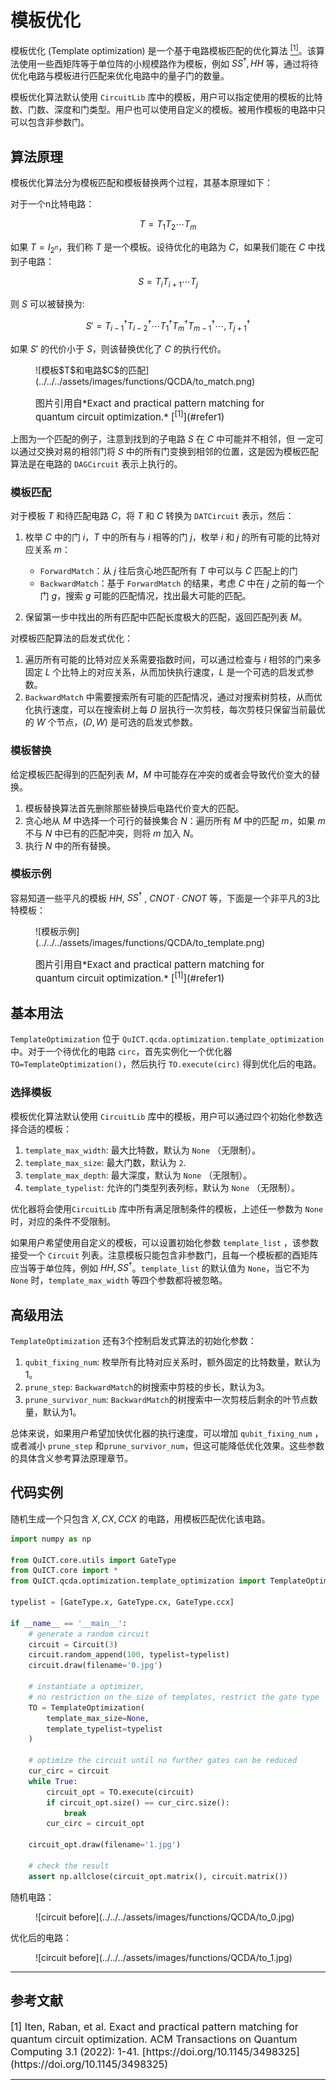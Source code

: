 # 模板优化

模板优化 (Template optimization) 是一个基于电路模板匹配的优化算法 [<sup>[1]</sup>](#refer1)。该算法使用一些酉矩阵等于单位阵的小规模路作为模板，例如 $SS^\dagger, HH$ 等，通过将待优化电路与模板进行匹配来优化电路中的量子门的数量。

模板优化算法默认使用 `CircuitLib` 库中的模板，用户可以指定使用的模板的比特数、门数、深度和门类型。用户也可以使用自定义的模板。被用作模板的电路中只可以包含非参数门。

## 算法原理

模板优化算法分为模板匹配和模板替换两个过程，其基本原理如下：

对于一个n比特电路：

$$T=T_1T_2\cdots T_m$$

如果 $T=I_{2^n}$，我们称 $T$ 是一个模板。设待优化的电路为 $C$，如果我们能在 $C$ 中找到子电路：

$$S=T_iT_{i+1}\cdots T_j$$

则 $S$ 可以被替换为:

$$S'=T_{i-1}^\dagger T_{i-2}^\dagger \cdots T_1^\dagger T_m^\dagger T_{m-1}^\dagger \cdots, T_{j+1}^\dagger$$

如果 $S'$ 的代价小于 $S$，则该替换优化了 $C$ 的执行代价。

<figure markdown>
![模板$T$和电路$C$的匹配](../../../assets/images/functions/QCDA/to_match.png)
<p markdown="1" style="font-size:15px;"> 图片引用自*Exact and practical pattern matching for quantum circuit optimization.* [<sup>[1]</sup>](#refer1)
</figure>

上图为一个匹配的例子，注意到找到的子电路 $S$ 在 $C$ 中可能并不相邻，但
一定可以通过交换对易的相邻门将 $S$ 中的所有门变换到相邻的位置，这是因为模板匹配算法是在电路的 `DAGCircuit` 表示上执行的。

### 模板匹配

对于模板 $T$ 和待匹配电路 $C$，将 $T$ 和 $C$ 转换为 `DATCircuit` 表示，然后：

1. 枚举 $C$ 中的门 $i$，$T$ 中的所有与 $i$ 相等的门 $j$，枚举 $i$ 和 $j$ 的所有可能的比特对应关系 $m$：
   
      - `ForwardMatch`：从 $j$ 往后贪心地匹配所有 $T$ 中可以与 $C$ 匹配上的门
      - `BackwardMatch`：基于 `ForwardMatch` 的结果，考虑 $C$ 中在 $j$ 之前的每一个门 $g$，搜索 $g$ 可能的匹配情况，找出最大可能的匹配。
   
2. 保留第一步中找出的所有匹配中匹配长度极大的匹配，返回匹配列表 $M$。

对模板匹配算法的启发式优化：

1. 遍历所有可能的比特对应关系需要指数时间，可以通过检查与 $i$ 相邻的门来多固定 $L$ 个比特上的对应关系，从而加快执行速度，$L$ 是一个可选的启发式参数。
2. `BackwardMatch` 中需要搜索所有可能的匹配情况，通过对搜索树剪枝，从而优化执行速度，可以在搜索树上每 $D$ 层执行一次剪枝，每次剪枝只保留当前最优的 $W$ 个节点，$(D,W)$ 是可选的启发式参数。

### 模板替换

给定模板匹配得到的匹配列表 $M$，$M$ 中可能存在冲突的或者会导致代价变大的替换。

1. 模板替换算法首先删除那些替换后电路代价变大的匹配。
2. 贪心地从 $M$ 中选择一个可行的替换集合 $N$：遍历所有 $M$ 中的匹配 $m$，如果 $m$ 不与 $N$ 中已有的匹配冲突，则将 $m$ 加入 $N$。
3. 执行 $N$ 中的所有替换。

### 模板示例

容易知道一些平凡的模板 $HH$, $SS^\dagger$ , $CNOT\cdot CNOT$ 等，下面是一个非平凡的3比特模板：

<figure markdown>
![模板示例](../../../assets/images/functions/QCDA/to_template.png)
<p markdown="1" style="font-size:15px;"> 图片引用自*Exact and practical pattern matching for quantum circuit optimization.* [<sup>[1]</sup>](#refer1)
</figure>

## 基本用法

`TemplateOptimization` 位于 `QuICT.qcda.optimization.template_optimization` 中。对于一个待优化的电路 `circ`，首先实例化一个优化器 `TO=TemplateOptimization()`，然后执行 `TO.execute(circ)` 得到优化后的电路。

### 选择模板

模板优化算法默认使用 `CircuitLib` 库中的模板，用户可以通过四个初始化参数选择合适的模板：

1. `template_max_width`: 最大比特数，默认为 `None` （无限制）。
2. `template_max_size`: 最大门数，默认为 `2`.
3. `template_max_depth`: 最大深度，默认为 `None` （无限制）。
4. `template_typelist`: 允许的门类型列表列标，默认为 `None` （无限制）。

优化器将会使用`CircuitLib` 库中所有满足限制条件的模板，上述任一参数为 `None` 时，对应的条件不受限制。

如果用户希望使用自定义的模板，可以设置初始化参数 `template_list` ，该参数接受一个 `Circuit` 列表。注意模板只能包含非参数门，且每一个模板都的酉矩阵应当等于单位阵，例如 $HH,SS^\dagger$。`template_list` 的默认值为 `None`，当它不为 `None` 时，`template_max_width` 等四个参数都将被忽略。

## 高级用法

`TemplateOptimization` 还有3个控制启发式算法的初始化参数：

1. `qubit_fixing_num`: 枚举所有比特对应关系时，额外固定的比特数量，默认为1。
2. `prune_step`: `BackwardMatch`的树搜索中剪枝的步长，默认为3。
3. `prune_survivor_num`: `BackwardMatch`的树搜索中一次剪枝后剩余的叶节点数量，默认为1。

总体来说，如果用户希望加快优化器的执行速度，可以增加 `qubit_fixing_num` ，或者减小 `prune_step` 和`prune_survivor_num`，但这可能降低优化效果。这些参数的具体含义参考算法原理章节。

## 代码实例

随机生成一个只包含 $X, CX, CCX$ 的电路，用模板匹配优化该电路。

```python
import numpy as np

from QuICT.core.utils import GateType
from QuICT.core import *
from QuICT.qcda.optimization.template_optimization import TemplateOptimization

typelist = [GateType.x, GateType.cx, GateType.ccx]

if __name__ == '__main__':
    # generate a random circuit
    circuit = Circuit(3)
    circuit.random_append(100, typelist=typelist)
    circuit.draw(filename='0.jpg')

    # instantiate a optimizer,
    # no restriction on the size of templates, restrict the gate type
    TO = TemplateOptimization(
        template_max_size=None,
        template_typelist=typelist
    )

    # optimize the circuit until no further gates can be reduced
    cur_circ = circuit
    while True:
        circuit_opt = TO.execute(circuit)
        if circuit_opt.size() == cur_circ.size():
            break
        cur_circ = circuit_opt

    circuit_opt.draw(filename='1.jpg')

    # check the result
    assert np.allclose(circuit_opt.matrix(), circuit.matrix())
```

随机电路：

<figure markdown>
![circuit before](../../../assets/images/functions/QCDA/to_0.jpg)
</figure>

优化后的电路：

<figure markdown>
![circuit before](../../../assets/images/functions/QCDA/to_1.jpg)
</figure>

----

## 参考文献

<div id="refer1"></div>
<font size=3>
[1] Iten, Raban, et al. Exact and practical pattern matching for quantum circuit optimization. ACM Transactions on Quantum Computing 3.1 (2022): 1-41. [https://doi.org/10.1145/3498325](https://doi.org/10.1145/3498325)
</font>

---